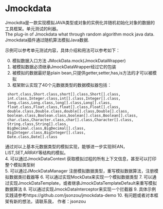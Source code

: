 # Jmockdata
Jmockdta是一款实现模拟JAVA类型或对象的实例化并随机初始化对象的数据的工具框架。单元测试的利器。    
The plug-in of Jmockdata what through random algorithm mock java data.  
Jmockdata插件通过随机算法模拟Java数据.  
  
示例可以参考单元测试内容，具体介绍和用法可以参考如下：
  
0. 模拟数据入口方法 JMockData.mock(JmockDataWrapper)
1. 被模拟数据必须继承JmockDataWrapper经过它的包装
2. 被模拟的数据最好是plain bean,只提供getter,setter,has,is方法的才可以被模拟
3. 框架默认实现了40个元数据类型的数据模拟器包括：  
  ``` byte.class,Byte.class,byte[].class,Byte[].class,  
   short.class,Short.class,short[].class,Short[].class,  
   int.class,Integer.class,int[].class,Integer[].class,  
   long.class,Long.class,long[].class,Long[].class,  
   float.class,Float.class,float[].class,Float[].class,  
   double.class,Double.class,double[].class,Double[].class,  
   boolean.class,Boolean.class,boolean[].class,Boolean[].class,  
   char.class,Character.class,char[].class,Character[].class,  
   String.class,String[].class,  
   BigDecimal.class,BigDecimal[].class,  
   BigInteger.class,BigInteger[].class,  
   Date.class,Date[].class  
   ```
     
   通过对以上基本元数据类型的模拟实现，能够进一步实现BEAN，LIST,SET,ARRAY等结构的模拟。  
4. 可以通过JmockDataContext 获取模拟过程的所有上下文信息，甚至可以打印整个模拟类型树  
5. 可以通过JMockDataManager 注册模拟数据类型，重写模拟数据算法，注册模拟数据类拦截器等
6. 可以通过实现MockData来实现一个模拟数据类型
7. 可以通过实现JmockDataTemplate，或者继承JmockDataTemplateDefault来重写模拟数据算法
8. 可以通过实现JmockDataInterceptor来实现一个拦截器
9. 具体示例实践请参考https://github.com/jsonzou/jmockdata-demo
10. 有问题或者对本框架有新的想法，请联系我， 作者：jsonzou
